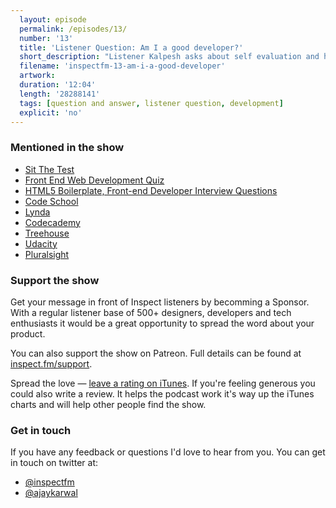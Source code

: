```yaml
---
  layout: episode
  permalink: /episodes/13/
  number: '13'
  title: 'Listener Question: Am I a good developer?'
  short_description: "Listener Kalpesh asks about self evaluation and how to determine if he is a good developer. I share some tips on assessing your current skills, levelling up and getting second opinions."
  filename: 'inspectfm-13-am-i-a-good-developer'
  artwork: 
  duration: '12:04'
  length: '28288141'
  tags: [question and answer, listener question, development]
  explicit: 'no'
---
```


### Mentioned in the show

- [Sit The Test](https://sitthetest.com/)
- [Front End Web Development Quiz](http://davidshariff.com/quiz/)
- [HTML5 Boilerplate, Front-end Developer Interview Questions](https://github.com/h5bp/Front-end-Developer-Interview-Questions)
- [Code School](https://www.codeschool.com/)
- [Lynda](https://www.lynda.com/)
- [Codecademy](https://www.codecademy.com/)
- [Treehouse](https://teamtreehouse.com/)
- [Udacity](https://www.udacity.com/)
- [Pluralsight](https://www.pluralsight.com/)

### Support the show

Get your message in front of Inspect listeners by becomming a Sponsor. With a regular listener base of 500+ designers, developers and tech enthusiasts it would be a great opportunity to spread the word about your product.

You can also support the show on Patreon. Full details can be found at [inspect.fm/support](http://inspect.fm/support/).

Spread the love &mdash; <a target="_blank" href="{{ site.feeds.itunes }}">leave a rating on iTunes</a>. If you're feeling generous you could also write a review. It helps the podcast work it's way up the iTunes charts and will help other people find the show.


### Get in touch

If you have any feedback or questions I'd love to hear from you. You can get in touch on twitter at:

- [@inspectfm](http://twitter.com/inspectfm)
- [@ajaykarwal](http://twitter.com/ajaykarwal)
